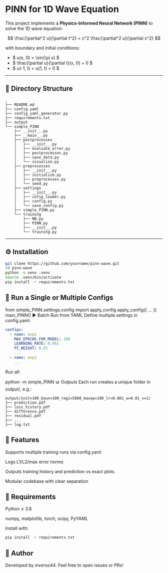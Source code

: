 # PINN for 1D Wave Equation

This project implements a **Physics-Informed Neural Network (PINN)** to solve the 1D wave equation:

$$
    \frac{\partial^2 u}{\partial t^2} = c^2 \frac{\partial^2 u}{\partial x^2}
$$

with boundary and initial conditions:

- $ u(x, 0) = \sin(\pi x) $
- $ \frac{\partial u}{\partial t}(x, 0) = 0 $
- $ u(-1, t) = u(1, t) = 0 $

---

## 📁 Directory Structure

```
.
├── README.md
├── config.yaml
├── config_yaml_generator.py
├── requirements.txt
├── output
└── simple_PINN
    ├── __init__.py
    ├── __main__.py
    ├── postprocesses
    │   ├── __init__.py
    │   ├── evaluate_error.py
    │   ├── postprocesses.py
    │   ├── save_data.py
    │   └── visualize.py
    ├── preprocesses
    │   ├── __init__.py
    │   ├── initialize.py
    │   ├── preprocesses.py
    │   └── seed.py
    ├── settings
    │   ├── __init__.py
    │   ├── cofig_loader.py
    │   ├── config.py
    │   └── save_config.py
    ├── simple_PINN.py
    └── training
        ├── NN.py
        ├── PINN.py
        ├── __init__.py
        └── training.py
```


---

## ⚙️ Installation

```bash
git clone https://github.com/yourname/pinn-wave.git
cd pinn-wave
python -m venv .venv
source .venv/bin/activate
pip install -r requirements.txt
```
## 🚀 Run a Single or Multiple Configs

from simple_PINN.settings.config import apply_config
apply_config({ ... })
main_PINN()
▶ Batch Run from YAML
Define multiple settings in config.yaml:

```yaml
configs:
  - name: exp1
    MAX_EPOCHS_FOR_MODEL: 100
    LEARNING_RATE: 0.001
    PI_WEIGHT: 0.01
    ...
  - name: exp2
    ...
```
Run all:

python -m simple_PINN
📊 Outputs
Each run creates a unique folder in output/, e.g.:

```
output/init=100_boun=100_regi=5000_maxep=100_lr=0.001_w=0.01_v=1/
├── prediction.pdf
├── loss_history.pdf
├── difference.pdf
├── residual.pdf
├── ...
├── log.txt

```

## 🧪 Features
Supports multiple training runs via config.yaml

Logs L1/L2/max error norms

Outputs training history and prediction vs exact plots

Modular codebase with clear separation

## 📌 Requirements
Python ≥ 3.8

numpy, matplotlib, torch, scipy, PyYAML

Install with:

```bash
pip install -r requirements.txt
```

## 🧠 Author
Developed by *inverse44*.
Feel free to open issues or PRs!